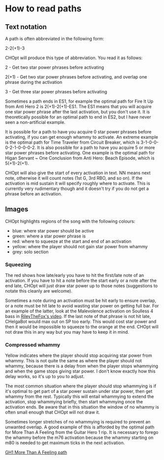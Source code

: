 # How to read paths

## Text notation

A path is often abbreviated in the following form:

2-2(+1)-3

CHOpt will produce this type of abbreviation. You read it as follows:

2 - Get two star power phrases before activating

2(+1) - Get two star power phrases before activating, and overlap one phrase
during the activation

3 - Get three star power phrases before activating

Sometimes a path ends in ES1, for example the optimal path for Fire It Up from
Anti Hero 2 is 2(+1)-2(+1)-ES1. The ES1 means that you will acquire one star
power phrase after the last activation, but you don't use it. It is
theoretically possible for an optimal path to end in ES2, but I have never seen
a non-artificial example.

It is possible for a path to have you acquire 0 star power phrases before
activating, if you can get enough whammy to activate. An extreme example is the
optimal path for Time Traveler from Circuit Breaker, which is
3-1-0-0-0-2-1-0-0-0-2. It is also possible for a path to have you acquire 5 or
more star power phrases before activating. One example is the optimal path for
Higan Servant ~ One Conclusion from Anti Hero: Beach Episode, which is
5(+1)-2(+1).

CHOpt will also give the start of every activation in text. NN means next note,
otherwise it will count notes (1st G, 3rd RBO, and so on). If the activation is
mid sustain it will specify roughly where to activate. This is currently very
rudimentary though and it doesn't try if you do not get a phrase before an
activation.

## Images

CHOpt highlights regions of the song with the following colours:
* blue: where star power should be active
* green: where a star power phrase is
* red: where to squeeze at the start and end of an activation
* yellow: where the player should not gain star power from whammy
* grey: solo section

### Squeezing

The red shows how late/early you have to hit the first/late note of an
activation. If you have to hit a note before the start early or a note after
the end late, CHOpt will just draw star power up to those notes (suggestions to
notate this cleanly are welcome).

Sometimes a note during an activation must be hit early to ensure overlap, or a
note must be hit late to avoid wasting star power on getting full bar. For an
example of the latter, look at the Malevolence activation on Soulless 4 bass in
[RileyTheFox's video](https://www.youtube.com/watch?v=MWl9mmx7kpY&t=6m). If the
last note of that phrase is not hit late, CHelgaBot would max out on SP too
early. This would cost star power and then it would be impossible to squeeze to
the orange at the end. CHOpt will not draw this in any way but you may have to
keep it in mind.

### Compressed whammy

Yellow indicates where the player should stop acquiring star power from whammy.
This is not quite the same as where the player should not whammy, because there
is a delay from when the player stops whammying and when the game stops giving
star power. I don't know exactly how this delay works, so it's up to you to
adjust.

The most common situation where the player should stop whammying is if it's
optimal to get part of a star power sustain under star power, then get whammy
from the rest. Typically this will entail whammying to extend the activation,
stop whammying briefly, then start whammying once the activation ends. Be aware
that in this situation the window of no whammy is often small enough that CHOpt
will not draw it.

Sometimes longer stretches of no whammying is required to prevent an unwanted
overlap. A good example of this is afforded by the optimal path for More Than A
Feeling from the Guitar Hero 1 rip. It is necessary to forego the whammy before
the m76 activation because the whammy starting on m80 is needed to get maximum
ticks in the next activation.

[GH1 More Than A Feeling path](more-than-a-feeling.png)
